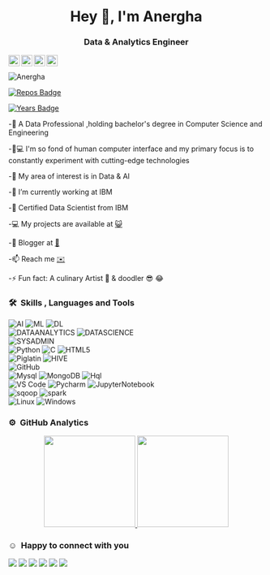 <h1 align="center">Hey 👋, I'm Anergha</h1>
<h3 align="center">Data & Analytics Engineer</h3>


<a href="https://www.linkedin.com/in/anerghakm/">
  <img align="left" alt="Anergha's LinkdeIn" width="22px" src="https://cdn.jsdelivr.net/npm/simple-icons@v3/icons/linkedin.svg" />
</a>
<a href="https://www.instagram.com/anergha_k_m">
  <img align="left" alt="Anergha's Instagram" width="22px" src="https://cdn.jsdelivr.net/npm/simple-icons@v3/icons/instagram.svg" />
</a>
<a href="https://stackoverflow.com/users/8736270/anergha">
  <img align="left" alt="Anergha's StackOverflow" width="22px" src="https://cdn.jsdelivr.net/npm/simple-icons@v3/icons/stackoverflow.svg" />
</a>
<a href="https://medium.com/@anerghaa">
  <img align="left" alt="Anergha's Medium" width="22px" src="https://cdn.jsdelivr.net/npm/simple-icons@v3/icons/medium.svg" />
</a>
<br />
<br />


<img src="https://komarev.com/ghpvc/?username=Anergha" alt="Anergha" /> 

[![Repos Badge](https://badges.pufler.dev/repos/AnerghaKM)](https://badges.pufler.dev) 

[![Years Badge](https://badges.pufler.dev/years/Anergha)](https://badges.pufler.dev)



-🌱 A Data Professional ,holding bachelor's degree in Computer Science and Engineering

-👩💻 I'm so fond of human computer interface and my primary focus is to constantly experiment with cutting-edge technologies 

-🔭 My area of interest is in Data & AI

-🏢 I’m currently working at IBM

-📜 Certified Data Scientist from IBM

-💻 My projects are available at [😺](https://github.com/AnerghaKM?tab=repositories)
 
-💬 Blogger at [📝](https://medium.com/@anerghaa)

-📫 Reach me [✉️](mailto:anerghaa@gmail.com)

-⚡ Fun fact: A culinary Artist 🍳  & doodler 😎 😂 


### 🛠 &nbsp;Skills , Languages and Tools





![AI](https://img.shields.io/badge/-AI-fdfffa?style=for-the-badge&logo=lovet&logoColor=06d1a7)
![ML](https://img.shields.io/badge/-ML-fdfffa?style=for-the-badge&logo=lovet&logoColor=06d1a7)
![DL](https://img.shields.io/badge/-DL-fdfffa?style=for-the-badge&logo=lovet&logoColor=06d1a7)
<br>
![DATAANALYTICS](https://img.shields.io/badge/-Data%20analytics-fdfffa?style=for-the-badge&logo=lovet&logoColor=06d1a7)
![DATASCIENCE](https://img.shields.io/badge/-Data%20Science-fdfffa?style=for-the-badge&logo=lovet&logoColor=06d1a7)
<br>
![SYSADMIN](https://img.shields.io/badge/-System%20Administration-fdfffa?style=for-the-badge&logo=lovet&logoColor=06d1a7)
<br>
![Python](http://img.shields.io/badge/-Python-3776AB?style=for-the-badge&logo=python&logoColor=ffffff)
![C](https://img.shields.io/badge/-C-3776AB?style=for-the-badge&logo=c&logoColor=ffffff)
![HTML5](https://img.shields.io/badge/-HTML5-%23E44D27?style=for-the-badge&logo=html5&logoColor=ffffff)
<br>
![Piglatin](https://img.shields.io/badge/-Piglatin-f8fbfd?style=for-the-badge&logo=piglatin&logoColor=f78d08)
![HIVE](https://img.shields.io/badge/-HIVE-fdfffa?style=for-the-badge&logo=hIve&logoColor=fbf37a)
<br>
![GitHub](https://img.shields.io/badge/-GitHub-181717?style=for-the-badge&logo=github)
<br>
![Mysql](https://img.shields.io/badge/-Mysql-f8fbfd?style=for-the-badge&logo=mysql&logoColor=2080f8)
![MongoDB](https://img.shields.io/badge/MongoDB-4EA94B?style=for-the-badge&logo=mongodb&logoColor=white)
![Hql](https://img.shields.io/badge/-Hql-f8fbfd?style=for-the-badge&logo=hql&logoColor=2080f8)
<br>
![VS Code](http://img.shields.io/badge/-VS%20Code-007ACC?style=for-the-badge&logo=visual-studio-code&logoColor=ffffff)
![Pycharm](https://img.shields.io/badge/-PyCharm-fdfffa?style=for-the-badge&logo=PyCharm&logoColor=0a0100)
![JupyterNotebook](https://img.shields.io/badge/-jupyternotebook-fdfffa?style=for-the-badge&logo=Jupyter&logoColor=f8a107)
<br>
![sqoop](https://img.shields.io/badge/-sqoop-fdfffa?style=for-the-badge&logo=Sqoop&logoColor=3bf950)
![spark](https://img.shields.io/badge/-sPARK-fdfffa?style=for-the-badge&logo=Apache%20Spark&logoColor=e91d07)
<br>
![Linux](http://img.shields.io/badge/-Linux-0078D6?style=for-the-badge&logo=linux&logoColor=ffffff)
![Windows](https://img.shields.io/badge/-Windows-0078D6?style=for-the-badge&logo=windows&logoColor=ffffff)
<br/>


### ⚙️ &nbsp;GitHub Analytics




<p align="center">
<a href="https://github.com/Anergha">
  <img height="180em" src="https://github-readme-stats-eight-theta.vercel.app/api?username=Anergha&show_icons=true&theme=algolia&include_all_commits=true&count_private=true"/>
  <img height="180em" src="https://github-readme-stats-eight-theta.vercel.app/api/top-langs/?username=Anergha&layout=compact&langs_count=8&theme=algolia"/>
</a>
</p>

### ☺ &nbsp;Happy to connect with you

<p>
<a href="https://github.com/AnerghaKM"><img src="https://img.shields.io/badge/--000000?style=flat&logo=Github&logoColor=white"/></a> 
<a href="https://www.linkedin.com/in/anerghakm/"><img src="https://img.shields.io/badge/--0077B5?style=flat&logo=Linkedin&logoColor=white"/></a>
<a href="mailto:anerghaa@gmail.com"><img src="https://img.shields.io/badge/--D14836?style=flat&logo=Gmail&logoColor=white"/></a>
<a href="https://twitter.com/AnerghaaKm"><img src="https://img.shields.io/badge/--1877F2?style=flat&logo=Twitter&logoColor=white"/></a>
<a href="https://www.instagram.com/anergha_k_m"><img src="https://img.shields.io/badge/--fb3958?style=flat&logo=Instagram&logoColor=white"/></a>
<a href="https://www.facebook.com/anergha.anu"><img src="https://img.shields.io/badge/--3b5998?style=flat&logo=FAcebook&logoColor=white"/></a>

</p>
<!-- <p align="center"><img align="center" src="https://github-readme-streak-stats.herokuapp.com/?user=Anergha&" alt="Anergha" /></p> -->






